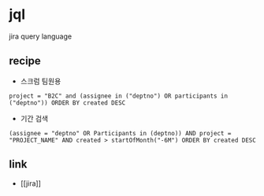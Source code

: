 # jql

jira query language

## recipe
- 스크럼 팀원용
```jql
project = "B2C" and (assignee in ("deptno") OR participants in ("deptno")) ORDER BY created DESC
```
- 기간 검색
```jql
(assignee = "deptno" OR Participants in (deptno)) AND project = "PROJECT_NAME" AND created > startOfMonth("-6M") ORDER BY created DESC
```

## link
- [[jira]]
